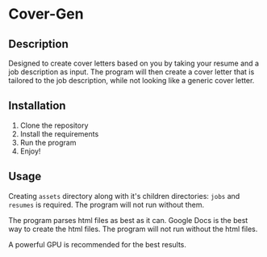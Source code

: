 # Cover-Gen

## Description

Designed to create cover letters based on you by taking your resume and a job description as input. The program will then create a cover letter that is tailored to the job description, while not looking like a generic cover letter.

## Installation

1. Clone the repository
2. Install the requirements
3. Run the program
4. Enjoy!

## Usage

Creating `assets` directory along with it's children directories: `jobs` and `resumes` is required. The program will not run without them.

The program parses html files as best as it can. Google Docs is the best way to create the html files. The program will not run without the html files.

A powerful GPU is recommended for the best results.